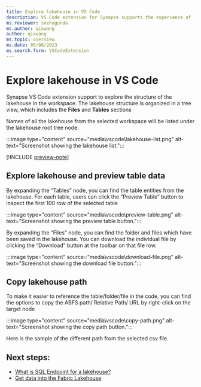 ```yaml
---
title: Explore lakehouse in VS Code
description: VS Code extension for Synapse supports the experience of lakehouse exploring.
ms.reviewer: snehagunda
ms.author: qixwang
author: qixwang
ms.topic: overview
ms.date: 05/08/2023
ms.search.form: VSCodeExtension
---
```


# Explore lakehouse in VS Code

Synapse VS Code extension support to explore the structure of the lakehouse in the workspace. The lakehouse structure is organized in a tree view, which includes the **Files** and **Tables** sections

Names of all the lakehouse from the selected workspace will be listed under the lakehouse root tree node.

:::image type="content" source="media\vscode\lakehouse-list.png" alt-text="Screenshot showing the lakehouse list.":::

[!INCLUDE [preview-note](../includes/preview-note.md)]

## Explore lakehouse and preview table data

By expanding the “Tables” node, you can find the table entities from the lakehouse. For each table, users can click the “Preview Table” button to inspect the first 100 row of the selected table

:::image type="content" source="media\vscode\preview-table.png" alt-text="Screenshot showing the preview table button.":::

By expanding the “Files” node, you can find the folder and files which have been saved in the lakehouse. You can download the individual file by clicking the “Download” button at the toolbar on that file row.

:::image type="content" source="media\vscode\download-file.png" alt-text="Screenshot showing the download file button.":::

## Copy lakehouse path

To make it easier to reference the table/folder/file in the code, you can find the options to copy the ABFS path/ Relative Path/ URL by right-click on the target node

:::image type="content" source="media\vscode\copy-path.png" alt-text="Screenshot showing the copy path button.":::

Here is the sample of the different path from the selected csv file. 

## Next steps:

* [What is SQL Endpoint for a lakehouse?](lakehouse-sql-endpoint.md)
* [Get data into the Fabric Lakehouse](load-data-lakehouse.md)
